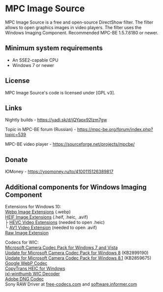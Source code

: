 ﻿# MPC Image Source

MPC Image Source is a free and open-source DirectShow filter. The filter allows to open graphics images in video players. The filter uses the Windows Imaging Component. Recommended MPC-BE 1.5.7.6180 or newer.

## Minimum system requirements

* An SSE2-capable CPU
* Windows 7 or newer

## License

MPC Image Source's code is licensed under [GPL v3].

## Links

Nightly builds - <https://yadi.sk/d/jQYapx92Izm7gw>

Topic in MPC-BE forum (Russian) - <https://mpc-be.org/forum/index.php?topic=539>

MPC-BE video player - <https://sourceforge.net/projects/mpcbe/>

## Donate

ЮMoney - https://yoomoney.ru/to/4100115126389817

## Additional components for Windows Imaging Component

Extensions for Windows 10:  
[Webp Image Extensions](https://apps.microsoft.com/store/detail/webp-image-extensions/9pg2dk419drg) (.webp)  
[HEIF Image Extensions](https://apps.microsoft.com/store/detail/heif-image-extensions/9pmmsr1cgpwg) (.heif, .heic, .avif)  
├ [HEVC Video Extensions](https://apps.microsoft.com/store/detail/hevc-video-extensions/9nmzlz57r3t7) (needed to open .heic)  
└ [AV1 Video Extension](https://apps.microsoft.com/store/detail/av1-video-extension/9mvzqvxjbq9v) (needed to open .avif)  
[Raw Image Extension](https://apps.microsoft.com/store/detail/raw-image-extension/9nctdw2w1bh8)

Codecs for WIC:  
[Microsoft Camera Codec Pack for Windows 7 and Vista](https://web.archive.org/web/20200109020824/https://www.microsoft.com/en-us/download/details.aspx?id=26829)  
[Update for Microsoft Camera Codec Pack for Windows 8](https://www.microsoft.com/en-us/download/details.aspx?id=41376) (KB2899190)  
[Update for Microsoft Camera Codec Pack for Windows 8.1](https://www.microsoft.com/en-us/download/details.aspx?id=40310) (KB2859675)  
[Google WebP Codec](http://downloads.webmproject.org/releases/webp/WebpCodecSetup.exe)  
[CopyTrans HEIC for Windows](https://www.copytrans.net/copytransheic/)  
[jxl-winthumb WIC Decoder](https://github.com/saschanaz/jxl-winthumb)  
[Adobe DNG Codec](http://download.adobe.com/pub/adobe/dng/win/DNGCodec_2_0_Installer.exe)  
Sony RAW Driver at [free-codecs.com](https://www.free-codecs.com/download/sony_raw_codec.htm) and [software.informer.com](https://sony-raw-driver.software.informer.com/)  
